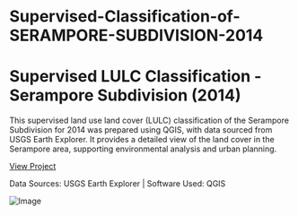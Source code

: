 # Supervised-Classification-of-SERAMPORE-SUBDIVISION-2014
<!DOCTYPE html>
<html lang="en">
<head>
    <meta charset="UTF-8">
    <meta name="viewport" content="width=device-width, initial-scale=1.0">
    
</head>
<body>
    <div class="container">
        <h1>Supervised LULC Classification - Serampore Subdivision (2014)</h1>
        <p>This supervised land use land cover (LULC) classification of the Serampore Subdivision for 2014 was prepared using QGIS, with data sourced from USGS Earth Explorer. It provides a detailed view of the land cover in the Serampore area, supporting environmental analysis and urban planning.</p>
        <a href="#" class="button">View Project</a>
        <p class="data-source">Data Sources: USGS Earth Explorer | Software Used: QGIS</p>
    </div>
</body>
</html>




![Image](https://github.com/user-attachments/assets/f04c83ad-0b0d-4833-b9ff-80b7f77f436f)
